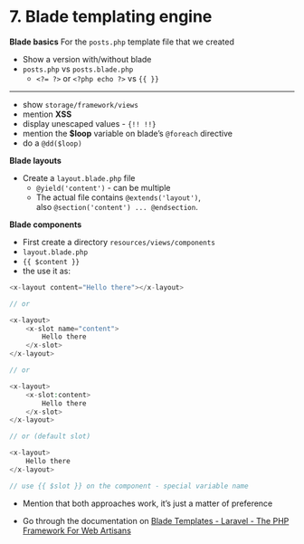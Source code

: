 # 7. Blade templating engine

**Blade basics**
For the `posts.php` template file that we created

- Show a version with/without blade
- `posts.php` vs `posts.blade.php`
  - `<?= ?>` or `<?php echo ?>` vs `{{ }}`

---

- show `storage/framework/views`
- mention **XSS**
- display unescaped values - `{!! !!}`
- mention the **$loop** variable on blade’s `@foreach` directive
- do a `@dd($loop)`

**Blade layouts**

- Create a `layout.blade.php` file
  - `@yield('content')` - can be multiple
  - The actual file contains `@extends('layout')`,  
    also `@section('content') ... @endsection`.

**Blade components**

- First create a directory `resources/views/components`
- `layout.blade.php`
- `{{ $content }}`
- the use it as:

```php
<x-layout content="Hello there"></x-layout>

// or

<x-layout>
    <x-slot name="content">
        Hello there
    </x-slot>
</x-layout>

// or

<x-layout>
    <x-slot:content>
        Hello there
    </x-slot>
</x-layout>

// or (default slot)

<x-layout>
    Hello there
</x-layout>

// use {{ $slot }} on the component - special variable name
```

- Mention that both approaches work, it’s just a matter of preference

- Go through the documentation on [Blade Templates - Laravel - The PHP Framework For Web Artisans](https://laravel.com/docs/9.x/blade)
